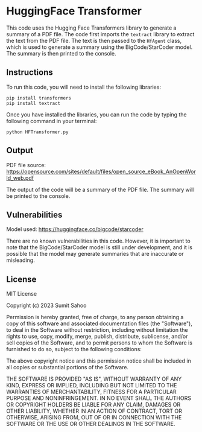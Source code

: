 # HuggingFace Transformer

This code uses the Hugging Face Transformers library to generate a summary of a PDF file. The code first imports the `textract` library to extract the text from the PDF file. The text is then passed to the `HfAgent` class, which is used to generate a summary using the BigCode/StarCoder model. The summary is then printed to the console.

## Instructions

To run this code, you will need to install the following libraries:

```
pip install transformers
pip install textract
```

Once you have installed the libraries, you can run the code by typing the following command in your terminal:

```
python HFTransformer.py
```

## Output

PDF file source: https://opensource.com/sites/default/files/open_source_eBook_AnOpenWorld_web.pdf

The output of the code will be a summary of the PDF file. The summary will be printed to the console.


## Vulnerabilities

Model used: https://huggingface.co/bigcode/starcoder

There are no known vulnerabilities in this code. However, it is important to note that the BigCode/StarCoder model is still under development, and it is possible that the model may generate summaries that are inaccurate or misleading.

## License

MIT License

Copyright (c) 2023 Sumit Sahoo

Permission is hereby granted, free of charge, to any person obtaining a copy
of this software and associated documentation files (the "Software"), to deal
in the Software without restriction, including without limitation the rights
to use, copy, modify, merge, publish, distribute, sublicense, and/or sell
copies of the Software, and to permit persons to whom the Software is
furnished to do so, subject to the following conditions:

The above copyright notice and this permission notice shall be included in
all copies or substantial portions of the Software.

THE SOFTWARE IS PROVIDED "AS IS", WITHOUT WARRANTY OF ANY KIND, EXPRESS OR
IMPLIED, INCLUDING BUT NOT LIMITED TO THE WARRANTIES OF MERCHANTABILITY,
FITNESS FOR A PARTICULAR PURPOSE AND NONINFRINGEMENT. IN NO EVENT SHALL THE
AUTHORS OR COPYRIGHT HOLDERS BE LIABLE FOR ANY CLAIM, DAMAGES OR OTHER
LIABILITY, WHETHER IN AN ACTION OF CONTRACT, TORT OR OTHERWISE, ARISING FROM,
OUT OF OR IN CONNECTION WITH THE SOFTWARE OR THE USE OR OTHER DEALINGS IN
THE SOFTWARE.


